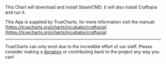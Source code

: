 This Chart will download and install SteamCMD. It will also install Craftopia and run it.

This App is supplied by TrueCharts, for more information visit the manual: [https://truecharts.org/charts/incubator/craftopia](https://truecharts.org/charts/incubator/craftopia)

---

TrueCharts can only exist due to the incredible effort of our staff.
Please consider making a [donation](https://truecharts.org/sponsor) or contributing back to the project any way you can!
